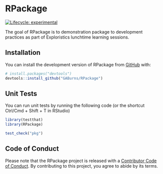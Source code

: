 
<!-- README.md is generated from README.Rmd. Please edit that file -->

# RPackage

<!-- badges: start -->

[![Lifecycle:
experimental](https://img.shields.io/badge/lifecycle-experimental-orange.svg)](https://lifecycle.r-lib.org/articles/stages.html#experimental)
<!-- badges: end -->

The goal of RPackage is to demonstration package to development
practices as part of Exploristics lunchtime learning sessions.

## Installation

You can install the development version of RPackage from
[GitHub](https://github.com/) with:

``` r
# install.packages("devtools")
devtools::install_github("GABurns/RPackage")
```

## Unit Tests

You can run unit tests by running the following code (or the shortcut  
Ctrl/Cmd + Shift + T in RStudio)

``` r
library(testthat)
library(RPackage)

test_check("pkg")
```

## Code of Conduct

Please note that the RPackage project is released with a [Contributor
Code of
Conduct](https://contributor-covenant.org/version/2/1/CODE_OF_CONDUCT.html).
By contributing to this project, you agree to abide by its terms.
